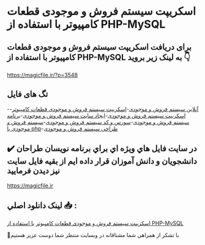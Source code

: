 # اسکریپت سیستم فروش و موجودی قطعات کامپیوتر با استفاده از PHP-MySQL

## برای دریافت اسکریپت سیستم فروش و موجودی قطعات کامپیوتر با استفاده از PHP-MySQL به لینک زیر بروید 👇

https://magicfile.ir/?p=3548

## تگ های فایل

-[آنلاین سیستم فروش و موجودی](https://magicfile.ir/product/%d8%a7%d8%b3%da%a9%d8%b1%db%8c%d9%be%d8%aa-%d8%b3%db%8c%d8%b3%d8%aa%d9%85-%d9%81%d8%b1%d9%88%d8%b4-%d9%88-%d9%85%d9%88%d8%ac%d9%88%d8%af%db%8c-%d9%82%d8%b7%d8%b9%d8%a7%d8%aa-%da%a9%d8%a7%d9%85%d9%be%db%8c%d9%88%d8%aa%d8%b1-php-mysql/)-[اسکریپت سیستم فروش و موجودی قطعات کامپیوتر](https://magicfile.ir/product/%d8%a7%d8%b3%da%a9%d8%b1%db%8c%d9%be%d8%aa-%d8%b3%db%8c%d8%b3%d8%aa%d9%85-%d9%81%d8%b1%d9%88%d8%b4-%d9%88-%d9%85%d9%88%d8%ac%d9%88%d8%af%db%8c-%d9%82%d8%b7%d8%b9%d8%a7%d8%aa-%da%a9%d8%a7%d9%85%d9%be%db%8c%d9%88%d8%aa%d8%b1-php-mysql/)-[اسکریپت سیستم فروش و موجودی](https://magicfile.ir/product/%d8%a7%d8%b3%da%a9%d8%b1%db%8c%d9%be%d8%aa-%d8%b3%db%8c%d8%b3%d8%aa%d9%85-%d9%81%d8%b1%d9%88%d8%b4-%d9%88-%d9%85%d9%88%d8%ac%d9%88%d8%af%db%8c-%d9%82%d8%b7%d8%b9%d8%a7%d8%aa-%da%a9%d8%a7%d9%85%d9%be%db%8c%d9%88%d8%aa%d8%b1-php-mysql/)-[ایجاد سایت سیستم فروش و موجودی](https://magicfile.ir/product/%d8%a7%d8%b3%da%a9%d8%b1%db%8c%d9%be%d8%aa-%d8%b3%db%8c%d8%b3%d8%aa%d9%85-%d9%81%d8%b1%d9%88%d8%b4-%d9%88-%d9%85%d9%88%d8%ac%d9%88%d8%af%db%8c-%d9%82%d8%b7%d8%b9%d8%a7%d8%aa-%da%a9%d8%a7%d9%85%d9%be%db%8c%d9%88%d8%aa%d8%b1-php-mysql/)-[برنامه سیستم فروش و موجودی](https://magicfile.ir/product/%d8%a7%d8%b3%da%a9%d8%b1%db%8c%d9%be%d8%aa-%d8%b3%db%8c%d8%b3%d8%aa%d9%85-%d9%81%d8%b1%d9%88%d8%b4-%d9%88-%d9%85%d9%88%d8%ac%d9%88%d8%af%db%8c-%d9%82%d8%b7%d8%b9%d8%a7%d8%aa-%da%a9%d8%a7%d9%85%d9%be%db%8c%d9%88%d8%aa%d8%b1-php-mysql/)-[سورس و کد سیستم فروش و موجودی](https://magicfile.ir/product/%d8%a7%d8%b3%da%a9%d8%b1%db%8c%d9%be%d8%aa-%d8%b3%db%8c%d8%b3%d8%aa%d9%85-%d9%81%d8%b1%d9%88%d8%b4-%d9%88-%d9%85%d9%88%d8%ac%d9%88%d8%af%db%8c-%d9%82%d8%b7%d8%b9%d8%a7%d8%aa-%da%a9%d8%a7%d9%85%d9%be%db%8c%d9%88%d8%aa%d8%b1-php-mysql/)-[سیستم فروش و موجودی با php](https://magicfile.ir/product/%d8%a7%d8%b3%da%a9%d8%b1%db%8c%d9%be%d8%aa-%d8%b3%db%8c%d8%b3%d8%aa%d9%85-%d9%81%d8%b1%d9%88%d8%b4-%d9%88-%d9%85%d9%88%d8%ac%d9%88%d8%af%db%8c-%d9%82%d8%b7%d8%b9%d8%a7%d8%aa-%da%a9%d8%a7%d9%85%d9%be%db%8c%d9%88%d8%aa%d8%b1-php-mysql/)-[طراحی سیستم فروش و موجودی](https://magicfile.ir/product/%d8%a7%d8%b3%da%a9%d8%b1%db%8c%d9%be%d8%aa-%d8%b3%db%8c%d8%b3%d8%aa%d9%85-%d9%81%d8%b1%d9%88%d8%b4-%d9%88-%d9%85%d9%88%d8%ac%d9%88%d8%af%db%8c-%d9%82%d8%b7%d8%b9%d8%a7%d8%aa-%da%a9%d8%a7%d9%85%d9%be%db%8c%d9%88%d8%aa%d8%b1-php-mysql/)

## ✔️ در سايت فايل هاي ويژه اي براي برنامه نويسان طراحان دانشجويان و دانش آموزان قرار داده ايم از بقيه فايل سايت نيز ديدن فرماييد

https://magicfile.ir


## لينک دانلود اصلي 📥 :

[اسکریپت سیستم فروش و موجودی قطعات کامپیوتر با استفاده از PHP-MySQL](https://magicfile.ir/product/%d8%a7%d8%b3%da%a9%d8%b1%db%8c%d9%be%d8%aa-%d8%b3%db%8c%d8%b3%d8%aa%d9%85-%d9%81%d8%b1%d9%88%d8%b4-%d9%88-%d9%85%d9%88%d8%ac%d9%88%d8%af%db%8c-%d9%82%d8%b7%d8%b9%d8%a7%d8%aa-%da%a9%d8%a7%d9%85%d9%be%db%8c%d9%88%d8%aa%d8%b1-php-mysql/) 


🙏با تشکر از همراهي شما مشتاقانه در وبسایت منتظر شما دوست عزیز هستیم

